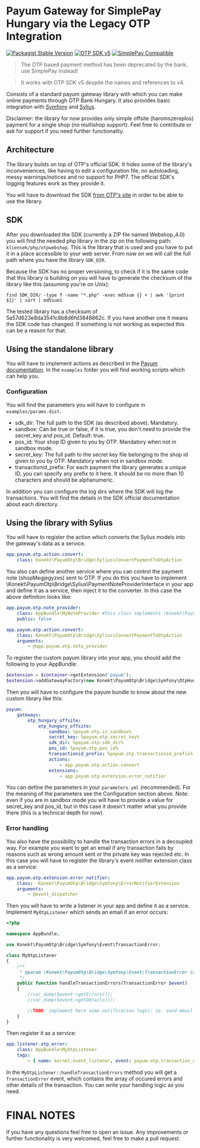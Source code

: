 # Payum Gateway for SimplePay Hungary via the Legacy OTP Integration

[![Packagist Stable Version](https://img.shields.io/packagist/v/konekt/payum-otp-hungary.svg?style=flat-square&label=stable)](https://packagist.org/packages/konekt/payum-otp-hungary)
[![OTP SDK v5](https://img.shields.io/badge/OTP%20SDK-v5-52ae30.svg?style=flat-square)](http://simplepartner.hu/download.php?target=webshop5)
[![SimplePay Compatible](https://img.shields.io/badge/SimplePay-compatible-20c4f4.svg?style=flat-square)](http://simplepartner.hu/download.php?target=otpvposen)

> The OTP based payment method has been deprecated by the bank, use SimplePay instead!

> It works with OTP SDK v5 despite the names and references to v4.

Consists of a standard payum gateway library with which you can make online payments through OTP Bank Hungary.
It also provides basic integration with [Symfony](http://symfony.com/) and [Sylius](http://sylius.org/).

Disclaimer: the library for now provides only simple offsite (haromszereplos) payment for a single shop (no multishop support).
Feel free to contribute or ask for support if you need further functionality.

## Architecture

The library builds on top of OTP's official SDK. It hides some of the library's inconveniences, like having to edit a
configuration file, no autoloading, messy warnings/notices and no support for PHP7.
The official SDK's logging features work as they provide it.

You will have to download the SDK [from OTP's site](https://www.otpbank.hu/portal/hu/Kartyaelfogadas/Webshop) in order to
be able to use the library.

## SDK

After you downloaded the SDK (currently a ZIP file named Webshop_4.0) you will find the needed php library in the zip on the
following path: ```kliensek/php/otpwebshop```. This is the library that is used and you have to put it in a place accessible
to your web server. From now on we will call the full path where you have the library ```SDK_DIR```.

Because the SDK has no proper versioning, to check if it is the same code that this library is building on you will have to generate
the checksum of the library like this (assuming you're on Unix):

```
find SDK_DIR/ -type f -name "*.php" -exec md5sum {} + | awk '{print $1}' | sort | md5sum1
```

The tested library has a checksum of 5a57d623e8da3541c8b8d6fd3848862c. If you have another one it means the SDK code has changed.
If something is not working as expected this can be a reason for that.

## Using the standalone library

You will have to implement actions as described in the [Payum documentation](https://github.com/Payum/Payum/blob/master/src/Payum/Core/Resources/docs/scripts/index.md). In the ```examples``` folder you will find working scripts
which can help you.

### Configuration

You will find the parameters you will have to configure in ```examples/params.dist```.

* sdk_dir: The full path to the SDK (as described above). Mandatory.
* sandbox: Can be true or false, if it is true, you don't need to provide the secret_key and pos_id. Default: true.
* pos_id: Your shop ID given to you by OTP. Mandatory when not in sandbox mode.
* secret_key: The full path to the secret key file belonging to the shop id given to you by OTP. Mandatory when not in sandbox mode.
* transactionid_prefix:  For each payment the library generates a unique ID, you can specify any prefix to it here. It should be
 no more than 10 characters and should be alphanumeric.

In addition you can configure the log dirs where the SDK will log the transactions. You will find the details in the SDK official documentation
about each directory.

## Using the library with Sylius

You will have to register the action which converts the Sylius models into the gateway's data as a service.

```yaml
app.payum.otp.action.convert:
    class: Konekt\PayumOtp\Bridge\Sylius\ConvertPaymentToOtpAction
```

You also can define another service where you can control the payment note (shopMegjegyzes) sent to OTP. If you do this you have to implement
\Konekt\PayumOtp\Bridge\Sylius\PaymentNoteProviderInterface in your app and define it as a service, then inject it to the converter. In this case
the above definition looks like:

```yaml
app.payum.otp.note_provider:
    class: AppBundle\MyNoteProvider #this class implements \Konekt\PayumOtp\Bridge\Sylius\PaymentNoteProviderInterface
    public: false

app.payum.otp.action.convert:
    class: Konekt\PayumOtp\Bridge\Sylius\ConvertPaymentToOtpAction
    arguments:
        - @app.payum.otp.note_provider
```

To register the custom payum library into your app, you should add the following to your AppBundle:

```php
$extension = $container->getExtension('payum');
$extension->addGatewayFactory(new Konekt\PayumOtp\Bridge\Symfony\OtpHungaryOffsiteGatewayFactory());
```

Then you will have to configure the payum bundle to know about the new custom library like this:

```yaml
payum:
    gateways:
        otp_hungary_offsite:
            otp_hungary_offsite:
                sandbox: %payum.otp.is_sandbox%
                secret_key: %payum.otp.secret_key%
                sdk_dir: %payum.otp.sdk_dir%
                pos_id: %payum.otp.pos_id%
                transactionid_prefix: %payum.otp.transactionid_prefix%
                actions:
                    - app.payum.otp.action.convert
                extensions:
                    - app.payum.otp.extension.error_notifier
```

You can define the parameters in your ```parameters.yml``` (recommended). For the meaning of the parameters see the Configuration section above.
Note: even if you are in sandbox mode you will have to provide a value for secret_key and pos_id, but in this case it doesn't matter what you provide
there (this is a technical depth for now).

### Error handling

You also have the possibility to handle the transaction errors in a decoupled way. For example you want to get an email if any transaction fails by
reasons such as wrong amount sent or the private key was rejected etc. In this case you will have to register the library's event notifier extension
class as a service:

```yaml
app.payum.otp.extension.error_notifier:
    class:  Konekt\PayumOtp\Bridge\Symfony\ErrorNotifierExtension
    arguments:
        - @event_dispatcher
```

Then you will have to write a listener in your app and define it as a service. Implement ```MyOtpListener``` which sends an email if an error
occurs:

```php
<?php

namespace AppBundle;

use Konekt\PayumOtp\Bridge\Symfony\Event\TransactionError;

class MyOtpListener
{
    /**
     * @param \Konekt\PayumOtp\Bridge\Symfony\Event\TransactionError $event
     */
    public function handleTransactionErrors(TransactionError $event)
    {
        //var_dump($event->getErrors());
        //var_dump($event->getDetails());

        //TODO: implement here some notification logic: ie. send email to the support team
    }
}
```

Then register it as a service:

```yaml
app.listener.otp_error:
    class: AppBundle\MyOtpListener
    tags:
        - { name: kernel.event_listener, event: payum.otp.transaction_error, method: handleTransactionErrors }
```

In the ```MyOtpListener::handleTransactionErrors``` method you will get a ```TransactionError``` event, which contains the
array of occured errors and other details of the transaction. You can write your handling logic as you need.

# FINAL NOTES

If you have any questions feel free to open an issue. Any improvements or further functionality is very welcomed, feel free to
make a pull request.
